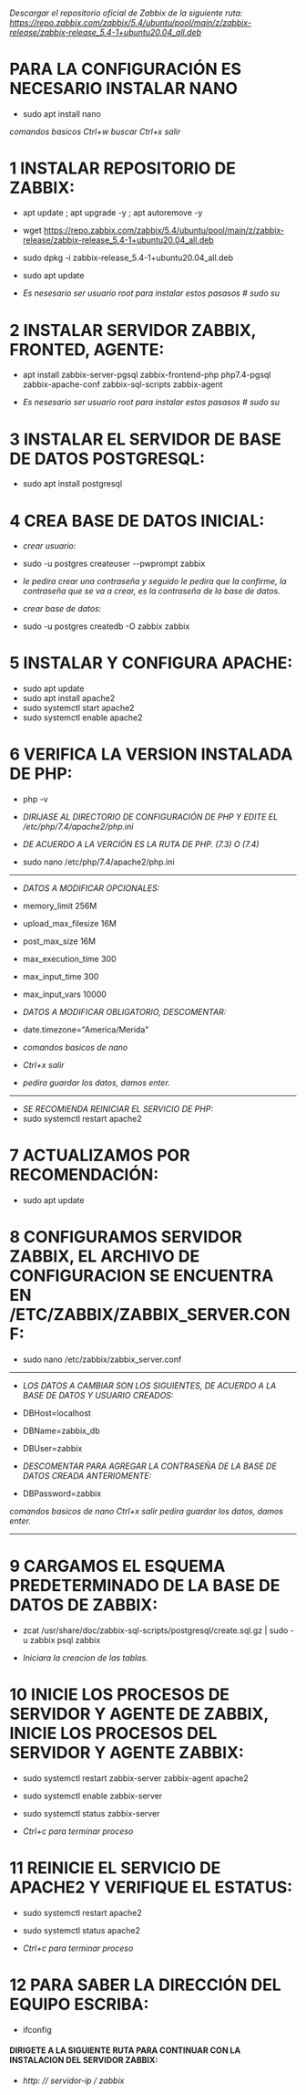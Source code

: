 ###### Descargar el repositorio oficial de Zabbix de la siguiente ruta: https://repo.zabbix.com/zabbix/5.4/ubuntu/pool/main/z/zabbix-release/zabbix-release_5.4-1+ubuntu20.04_all.deb

 # PARA LA CONFIGURACIÓN ES NECESARIO INSTALAR NANO
  * sudo apt install nano
 
 *comandos basicos*
 *Ctrl+w buscar*
 *Ctrl+x salir*
 
 
  
 
# 1 INSTALAR REPOSITORIO DE ZABBIX:
* apt update ; apt upgrade -y ; apt autoremove -y
* wget https://repo.zabbix.com/zabbix/5.4/ubuntu/pool/main/z/zabbix-release/zabbix-release_5.4-1+ubuntu20.04_all.deb
* sudo dpkg -i zabbix-release_5.4-1+ubuntu20.04_all.deb
* sudo apt update

 * *Es nesesario ser usuario root para instalar estos pasasos # sudo su*
 
# 2 INSTALAR SERVIDOR ZABBIX, FRONTED, AGENTE:
* apt install zabbix-server-pgsql zabbix-frontend-php php7.4-pgsql zabbix-apache-conf zabbix-sql-scripts zabbix-agent

* *Es nesesario ser usuario root para instalar estos pasasos # sudo su*

# 3 INSTALAR EL SERVIDOR DE BASE DE DATOS POSTGRESQL:
* sudo apt install postgresql  
  
# 4 CREA BASE DE DATOS INICIAL:
* *crear usuario:*
* sudo -u postgres createuser --pwprompt zabbix

* *le pedira crear una contraseña y seguido le pedira que la confirme, la contraseña que se va a crear, es la contraseña de la base de datos.*

* *crear base de datos:*
* sudo -u postgres createdb -O zabbix zabbix

# 5 INSTALAR Y CONFIGURA APACHE:
 * sudo apt update
 * sudo apt install  apache2 
 * sudo systemctl start apache2
 * sudo systemctl enable apache2


# 6 VERIFICA LA VERSION INSTALADA DE PHP:
 * php -v  

* *DIRIJASE AL DIRECTORIO DE CONFIGURACIÓN DE PHP Y EDITE EL /etc/php/7.4/apache2/php.ini* 
* *DE ACUERDO A LA VERCIÓN ES LA RUTA DE PHP. (7.3) O (7.4)*

* sudo nano /etc/php/7.4/apache2/php.ini   
 
******************************************
* *DATOS A MODIFICAR OPCIONALES:*
* memory_limit 256M
* upload_max_filesize 16M
* post_max_size 16M
* max_execution_time 300
* max_input_time 300
* max_input_vars 10000

* *DATOS A MODIFICAR OBLIGATORIO, DESCOMENTAR:*
* date.timezone="America/Merida"

* *comandos basicos de nano*
* *Ctrl+x salir*
* *pedira guardar los datos, damos enter.*
*******************************************

* *SE RECOMIENDA REINICIAR EL SERVICIO DE PHP:*
* sudo systemctl restart apache2


# 7 ACTUALIZAMOS POR RECOMENDACIÓN:
* sudo apt update


# 8 CONFIGURAMOS SERVIDOR ZABBIX, EL ARCHIVO DE CONFIGURACION SE ENCUENTRA EN /ETC/ZABBIX/ZABBIX_SERVER.CONF:
* sudo nano /etc/zabbix/zabbix_server.conf
 
*********************************************************************************************
* *LOS DATOS A CAMBIAR SON LOS SIGUIENTES, DE ACUERDO A LA BASE DE DATOS Y USUARIO CREADOS:*
* DBHost=localhost
* DBName=zabbix_db
* DBUser=zabbix

* *DESCOMENTAR PARA AGREGAR LA CONTRASEÑA DE LA BASE DE DATOS CREADA ANTERIOMENTE:*
* DBPassword=zabbix

*comandos basicos de nano*
*Ctrl+x salir*
*pedira guardar los datos, damos enter.*
*********************************************************************************************


# 9 CARGAMOS EL ESQUEMA PREDETERMINADO DE LA BASE DE DATOS DE ZABBIX:
* zcat /usr/share/doc/zabbix-sql-scripts/postgresql/create.sql.gz | sudo -u zabbix psql zabbix

* *Iniciara la creacion de las tablas.*

# 10 INICIE LOS PROCESOS DE SERVIDOR Y AGENTE DE ZABBIX, INICIE LOS PROCESOS  DEL SERVIDOR  Y AGENTE ZABBIX:
* sudo systemctl restart zabbix-server zabbix-agent apache2
* sudo systemctl enable zabbix-server
* sudo systemctl status zabbix-server

* *Ctrl+c para terminar proceso*

# 11 REINICIE EL SERVICIO DE APACHE2 Y VERIFIQUE EL ESTATUS:
* sudo systemctl restart apache2
* sudo systemctl status apache2

* *Ctrl+c para terminar proceso*

# 12 PARA SABER LA DIRECCIÓN DEL EQUIPO ESCRIBA:
* ifconfig

#### DIRIGETE A LA SIGUIENTE RUTA PARA CONTINUAR CON LA INSTALACION DEL SERVIDOR ZABBIX:
* *http: // servidor-ip / zabbix*
